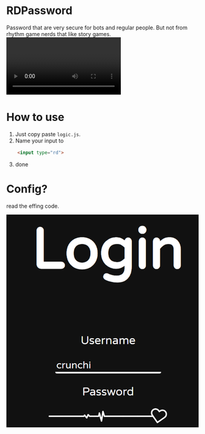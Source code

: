 # RDPassword

Password that are very secure for bots and regular people. But not from rhythm game nerds that like story games.
<video src="showcase.mp4" controls title="Title"></video>

# How to use

1. Just copy paste `logic.js`.
2. Name your input to 
```html
    <input type="rd">
```
3. done

# Config?
read the effing code.

![Yup](image.png)
